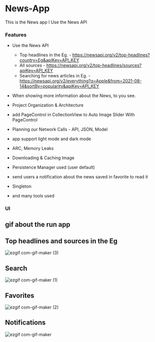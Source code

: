 # News-App
This is the News app I Use the News API 

### Features

- Use the News API 
    - Top headlines in the Eg.            - https://newsapi.org/v2/top-headlines?country=Eg&apiKey=API_KEY
    - All sources                         - https://newsapi.org/v2/top-headlines/sources?apiKey=API_KEY
    - Searching for news articles in Eg.  - https://newsapi.org/v2/everything?q=Apple&from=2021-08-14&sortBy=popularity&apiKey=API_KEY
    

- When showing more information about the News, to you see.
- Project Organization & Architecture
- add PageControl in CollectionView to Auto Image Slider With PageControl
- Planning our Network Calls - API, JSON, Model
- app support light mode and dark mode
- ARC, Memory Leaks
- Downloading & Caching Image
- Persistence Manager used (user default)
- send users a notification about the news saved  in favorite to read it 
- Singleton
- and many tools used

### UI
## gif about the run app 

## Top headlines and sources  in the Eg
![ezgif com-gif-maker (3)](https://user-images.githubusercontent.com/41602889/129434665-c663d288-5755-47df-bf96-de06dc6eb746.gif)

## Search
![ezgif com-gif-maker (1)](https://user-images.githubusercontent.com/41602889/129434608-3c0ad6dd-3d2b-4f37-9073-c34ea41dc54a.gif)

## Favorites 
![ezgif com-gif-maker (2)](https://user-images.githubusercontent.com/41602889/129434606-67d84f19-1a8c-45ea-8e68-69df96acb8b8.gif)

## Notifications

![ezgif com-gif-maker](https://user-images.githubusercontent.com/41602889/129434525-61798d51-c876-45c9-a58e-5fc2ece1bfd8.gif)

